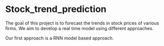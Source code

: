 # Stock_trend_prediction

The goal of this project is to forecast the trends in stock prices of various firms. We aim to develop a real time model using different approaches.

Our first approach is a RNN model based approach.
